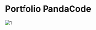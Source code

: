 # Portfolio PandaCode
![1](https://github.com/user-attachments/assets/016c0035-999b-4fef-b645-2b488692abb4)

